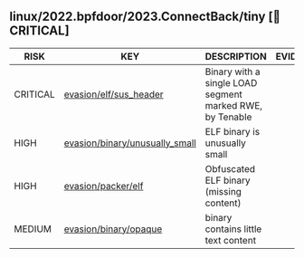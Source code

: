 ## linux/2022.bpfdoor/2023.ConnectBack/tiny [🚨 CRITICAL]

|   RISK   |                                                                               KEY                                                                               |                       DESCRIPTION                        | EVIDENCE |
|----------|-----------------------------------------------------------------------------------------------------------------------------------------------------------------|----------------------------------------------------------|----------|
| CRITICAL | [evasion/elf/sus_header](https://github.com/chainguard-dev/malcontent/blob/main/rules/evasion/elf-sus_header.yara#single_load_rwe)                              | Binary with a single LOAD segment marked RWE, by Tenable |          |
| HIGH     | [evasion/binary/unusually_small](https://github.com/chainguard-dev/malcontent/blob/main/rules/evasion/binary-unusually_small.yara#impossibly_small_elf_program) | ELF binary is unusually small                            |          |
| HIGH     | [evasion/packer/elf](https://github.com/chainguard-dev/malcontent/blob/main/rules/evasion/packer/elf.yara#obfuscated_elf)                                       | Obfuscated ELF binary (missing content)                  |          |
| MEDIUM   | [evasion/binary/opaque](https://github.com/chainguard-dev/malcontent/blob/main/rules/evasion/binary-opaque.yara#opaque_binary)                                  | binary contains little text content                      |          |

